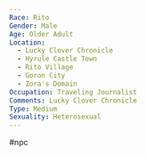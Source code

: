 ```yaml
---
Race: Rito
Gender: Male
Age: Older Adult
Location:
  - Lucky Clover Chronicle
  - Hyrule Castle Town
  - Rito Village
  - Goron City
  - Zora's Domain
Occupation: Traveling Journalist
Comments: Lucky Clover Chronicle
Type: Medium
Sexuality: Heterosexual
---
```

 #npc 

